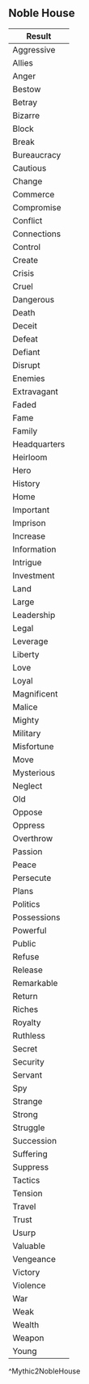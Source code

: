 ## Noble House
| Result       |
| ------------ |
| Aggressive   |
| Allies       |
| Anger        |
| Bestow       |
| Betray       |
| Bizarre      |
| Block        |
| Break        |
| Bureaucracy  |
| Cautious     |
| Change       |
| Commerce     |
| Compromise   |
| Conflict     |
| Connections  |
| Control      |
| Create       |
| Crisis       |
| Cruel        |
| Dangerous    |
| Death        |
| Deceit       |
| Defeat       |
| Defiant      |
| Disrupt      |
| Enemies      |
| Extravagant  |
| Faded        |
| Fame         |
| Family       |
| Headquarters |
| Heirloom     |
| Hero         |
| History      |
| Home         |
| Important    |
| Imprison     |
| Increase     |
| Information  |
| Intrigue     |
| Investment   |
| Land         |
| Large        |
| Leadership   |
| Legal        |
| Leverage     |
| Liberty      |
| Love         |
| Loyal        |
| Magnificent  |
| Malice       |
| Mighty       |
| Military     |
| Misfortune   |
| Move         |
| Mysterious   |
| Neglect      |
| Old          |
| Oppose       |
| Oppress      |
| Overthrow    |
| Passion      |
| Peace        |
| Persecute    |
| Plans        |
| Politics     |
| Possessions  |
| Powerful     |
| Public       |
| Refuse       |
| Release      |
| Remarkable   |
| Return       |
| Riches       |
| Royalty      |
| Ruthless     |
| Secret       |
| Security     |
| Servant      |
| Spy          |
| Strange      |
| Strong       |
| Struggle     |
| Succession   |
| Suffering    |
| Suppress     |
| Tactics      |
| Tension      |
| Travel       |
| Trust        |
| Usurp        |
| Valuable     |
| Vengeance    |
| Victory      |
| Violence     |
| War          |
| Weak         |
| Wealth       |
| Weapon       |
| Young        |
^Mythic2NobleHouse